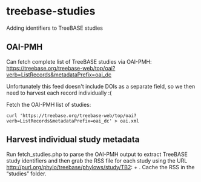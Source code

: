 # treebase-studies
Adding identifiers to TreeBASE studies

## OAI-PMH

Can fetch complete list of TreeBASE studies via OAI-PMH: https://treebase.org/treebase-web/top/oai?verb=ListRecords&metadataPrefix=oai_dc

Unfortunately this feed doesn't include DOIs as a separate field, so we then need to harvest each record individually :(

Fetch the OAI-PMH list of studies:

```
curl 'https://treebase.org/treebase-web/top/oai?verb=ListRecords&metadataPrefix=oai_dc' > oai.xml
```

## Harvest individual study metadata

Run fetch_studies.php to parse the OAI-PMH output to extract TreeBASE study identifiers and then grab the RSS file for each study using the URL http://purl.org/phylo/treebase/phylows/study/TB2: + <study id>. Cache the RSS in the “studies” folder.


